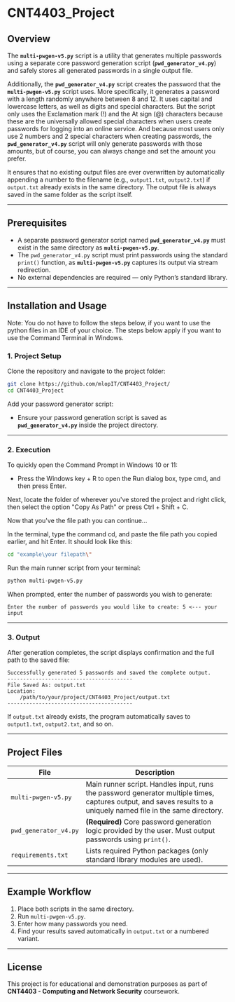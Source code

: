 # CNT4403_Project

## Overview
The **`multi-pwgen-v5.py`** script is a utility that generates multiple passwords using a separate core password generation script (**`pwd_generator_v4.py`**) and safely stores all generated passwords in a single output file.

Additionally, the **`pwd_generator_v4.py`** script creates the password that the **`multi-pwgen-v5.py`** script uses. More specifically, it generates a password with a length randomly anywhere between 8 and 12. It uses capital and lowercase letters, as well as digits and special characters. But the script only uses the Exclamation mark (!) and the At sign (@) characters because these are the universally allowed special characters when users create passwords for logging into an online service. And because most users only use 2 numbers and 2 special characters when creating passwords, the **`pwd_generator_v4.py`** script will only generate passwords with those amounts, but of course, you can always change and set the amount you prefer.

It ensures that no existing output files are ever overwritten by automatically appending a number to the filename (e.g., `output1.txt`, `output2.txt`) if `output.txt` already exists in the same directory. The output file is always saved in the same folder as the script itself.

---

## Prerequisites
- A separate password generator script named **`pwd_generator_v4.py`** must exist in the same directory as **`multi-pwgen-v5.py`**.  
- The `pwd_generator_v4.py` script must print passwords using the standard `print()` function, as **`multi-pwgen-v5.py`** captures its output via stream redirection.  
- No external dependencies are required — only Python’s standard library.

---

## Installation and Usage

Note: You do not have to follow the steps below, if you want to use the python files in an IDE of your choice. The steps below apply if you want to use the Command Terminal in Windows.

### 1. Project Setup
Clone the repository and navigate to the project folder:
```bash
git clone https://github.com/mlopIT/CNT4403_Project/
cd CNT4403_Project
```

Add your password generator script:
- Ensure your password generation script is saved as **`pwd_generator_v4.py`** inside the project directory.

---

### 2. Execution
To quickly open the Command Prompt in Windows 10 or 11: 
- Press the Windows key + R to open the Run dialog box, type cmd, and then press Enter.

Next, locate the folder of wherever you've stored the project and right click, then select the option "Copy As Path" or press Ctrl + Shift + C.

Now that you've the file path you can continue...

In the terminal, type the command cd, and paste the file path you copied earlier, and hit Enter. It should look like this:
```bash
cd "example\your filepath\"
```

Run the main runner script from your terminal:
```bash
python multi-pwgen-v5.py
```

When prompted, enter the number of passwords you wish to generate:
```
Enter the number of passwords you would like to create: 5 <--- your input
```

---

### 3. Output
After generation completes, the script displays confirmation and the full path to the saved file:
```
Successfully generated 5 passwords and saved the complete output.
----------------------------------------
File Saved As: output.txt
Location:
    /path/to/your/project/CNT4403_Project/output.txt
----------------------------------------
```

If `output.txt` already exists, the program automatically saves to `output1.txt`, `output2.txt`, and so on.

---

## Project Files

| File | Description |
|------|--------------|
| `multi-pwgen-v5.py` | Main runner script. Handles input, runs the password generator multiple times, captures output, and saves results to a uniquely named file in the same directory. |
| `pwd_generator_v4.py` | **(Required)** Core password generation logic provided by the user. Must output passwords using `print()`. |
| `requirements.txt` | Lists required Python packages (only standard library modules are used). |

---

## Example Workflow
1. Place both scripts in the same directory.  
2. Run `multi-pwgen-v5.py`.  
3. Enter how many passwords you need.  
4. Find your results saved automatically in `output.txt` or a numbered variant.  

---

## License
This project is for educational and demonstration purposes as part of **CNT4403 - Computing and Network Security** coursework.